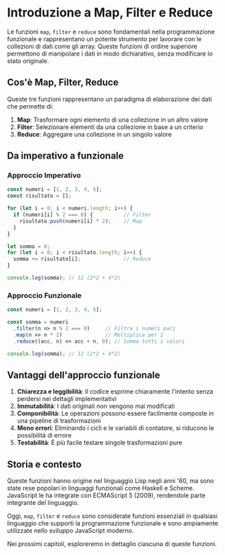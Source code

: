 # Introduzione a Map, Filter e Reduce

Le funzioni `map`, `filter` e `reduce` sono fondamentali nella programmazione funzionale e rappresentano un potente strumento per lavorare con le collezioni di dati come gli array. Queste funzioni di ordine superiore permettono di manipolare i dati in modo dichiarativo, senza modificare lo stato originale.

## Cos'è Map, Filter, Reduce

Queste tre funzioni rappresentano un paradigma di elaborazione dei dati che permette di:

1. **Map**: Trasformare ogni elemento di una collezione in un altro valore
2. **Filter**: Selezionare elementi da una collezione in base a un criterio
3. **Reduce**: Aggregare una collezione in un singolo valore

## Da imperativo a funzionale

### Approccio Imperativo
```javascript
const numeri = [1, 2, 3, 4, 5];
const risultato = [];

for (let i = 0; i < numeri.length; i++) {
  if (numeri[i] % 2 === 0) {          // Filter
    risultato.push(numeri[i] * 2);    // Map
  }
}

let somma = 0;
for (let i = 0; i < risultato.length; i++) {
  somma += risultato[i];              // Reduce
}

console.log(somma); // 12 (2*2 + 4*2)
```

### Approccio Funzionale
```javascript
const numeri = [1, 2, 3, 4, 5];

const somma = numeri
  .filter(n => n % 2 === 0)     // Filtra i numeri pari
  .map(n => n * 2)              // Moltiplica per 2
  .reduce((acc, n) => acc + n, 0); // Somma tutti i valori

console.log(somma); // 12 (2*2 + 4*2)
```

## Vantaggi dell'approccio funzionale

1. **Chiarezza e leggibilità**: Il codice esprime chiaramente l'intento senza perdersi nei dettagli implementativi
2. **Immutabilità**: I dati originali non vengono mai modificati
3. **Componibilità**: Le operazioni possono essere facilmente composte in una pipeline di trasformazioni
4. **Meno errori**: Eliminando i cicli e le variabili di contatore, si riducono le possibilità di errore
5. **Testabilità**: È più facile testare singole trasformazioni pure

## Storia e contesto

Queste funzioni hanno origine nel linguaggio Lisp negli anni '60, ma sono state rese popolari in linguaggi funzionali come Haskell e Scheme. JavaScript le ha integrate con ECMAScript 5 (2009), rendendole parte integrante del linguaggio.

Oggi, `map`, `filter` e `reduce` sono considerate funzioni essenziali in qualsiasi linguaggio che supporti la programmazione funzionale e sono ampiamente utilizzate nello sviluppo JavaScript moderno.

Nei prossimi capitoli, esploreremo in dettaglio ciascuna di queste funzioni.
